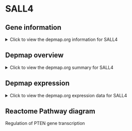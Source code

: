 <h1>SALL4</h1>

<h2>Gene information</h2>
<details>
  <summary>Click to view the depmap.org information for SALL4</summary>
  <iframe src="https://depmap.org/portal/gene/SALL4?tab=about" style="border:none;width:100%;height:800px"></iframe>
</details>

<h2>Depmap overview</h2>
<details>
  <summary>Click to view the depmap.org summary for SALL4</summary>
  <iframe src="https://depmap.org/portal/gene/SALL4?tab=overview" style="border:none;width:100%;height:800px"></iframe>
</details>

<h2>Depmap expression</h2>
<details>
  <summary>Click to view the depmap.org expression data for SALL4</summary>
  <iframe src="https://depmap.org/portal/gene/SALL4?tab=characterization" style="border:none;width:100%;height:800px"></iframe>
</details>



<h2>Reactome Pathway diagram</h2>
Regulation of PTEN gene transcription
<div id="diagramHolder"></div>

<script>
    //Creating the Reactome Diagram widget
    //Take into account a proxy needs to be set up in your server side pointing to www.reactome.org
    function onReactomeDiagramReady(){  //This function is automatically called when the widget code is ready to be used
        var diagram = Reactome.Diagram.create({
            "placeHolder" : "diagramHolder",
            "width" : 900,
            "height" : 500
        });

        //Initialising it to the "Hemostasis" pathway
        diagram.loadDiagram("R-HSA-8943724");

        //Adding different listeners

        diagram.onDiagramLoaded(function (loaded) {
            console.info("Loaded ", loaded);
            diagram.flagItems("BAD");
	    diagram.flagItems("Q92934");
            if (loaded == "R-HSA-8943724") diagram.selectItem("R-HSA-8943724");
        });

     }
</script>



